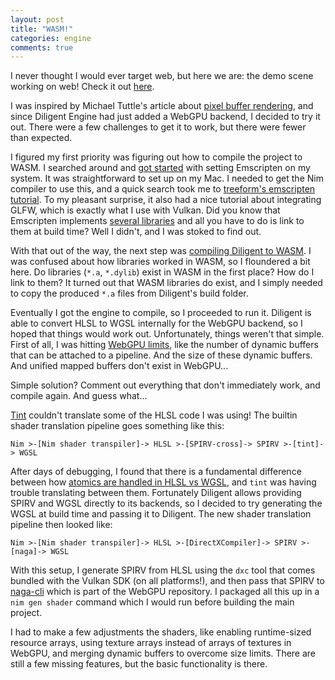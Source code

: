 ```yaml
---
layout: post
title: "WASM!"
categories: engine
comments: true
---
```


I never thought I would ever target web, but here we are: the demo scene working on web! Check it out [here](https://no-brainer-games.web.app/main.html).

I was inspired by Michael Tuttle's article about [pixel buffer rendering](https://tuttlem.github.io/2024/12/07/pixel-buffer-rendering-in-wasm-with-rust.html), and since Diligent Engine had just added a WebGPU backend, I decided to try it out. There were a few challenges to get it to work, but there were fewer than expected.

I figured my first priority was figuring out how to compile the project to WASM. I searched around and [got started](https://emscripten.org/docs/getting_started/index.html) with setting Emscripten on my system. It was straightforward to set up on my Mac. I needed to get the Nim compiler to use this, and a quick search took me to [treeform's emscripten tutorial](https://github.com/treeform/nim_emscripten_tutorial). To my pleasant surprise, it also had a nice tutorial about integrating GLFW, which is exactly what I use with Vulkan. Did you know that Emscripten implements [several libraries](https://emscripten.org/docs/porting/emscripten-runtime-environment.html#input-output) and all you have to do is link to them at build time? Well I didn't, and I was stoked to find out.

With that out of the way, the next step was [compiling Diligent to WASM](https://github.com/DiligentGraphics/DiligentEngine?tab=readme-ov-file#build_and_run_emscripten). I was confused about how libraries worked in WASM, so I floundered a bit here. Do libraries (`*.a`, `*.dylib`) exist in WASM in the first place? How do I link to them? It turned out that WASM libraries do exist, and I simply needed to copy the produced `*.a` files from Diligent's build folder.

Eventually I got the engine to compile, so I proceeded to run it. Diligent is able to convert HLSL to WGSL internally for the WebGPU backend, so I hoped that things would work out. Unfortunately, things weren't that simple. First of all, I was hitting [WebGPU limits](https://docs.rs/wgpu/latest/wgpu/struct.Limits.html), like the number of dynamic buffers that can be attached to a pipeline. And the size of these dynamic buffers. And unified mapped buffers don't exist in WebGPU...

Simple solution? Comment out everything that don't immediately work, and compile again. And guess what...

[Tint](https://github.com/google/dawn/tree/main/src/tint) couldn't translate some of the HLSL code I was using! The builtin shader translation pipeline goes something like this:

```
Nim >-[Nim shader transpiler]-> HLSL >-[SPIRV-cross]-> SPIRV >-[tint]-> WGSL
```

After days of debugging, I found that there is a fundamental difference between how [atomics are handled in HLSL vs WGSL](https://github.com/gpuweb/gpuweb/issues/2377), and `tint` was having trouble translating between them. Fortunately Diligent allows providing SPIRV and WGSL directly to its backends, so I decided to try generating the WGSL at build time and passing it to Diligent. The new shader translation pipeline then looked like:

```
Nim >-[Nim shader transpiler]-> HLSL >-[DirectXCompiler]-> SPIRV >-[naga]-> WGSL
```

With this setup, I generate SPIRV from HLSL using the `dxc` tool that comes bundled with the Vulkan SDK (on all platforms!), and then pass that SPIRV to [naga-cli](https://github.com/gfx-rs/wgpu/tree/trunk/naga) which is part of the WebGPU repository. I packaged all this up in a `nim gen shader` command which I would run before building the main project.

I had to make a few adjustments the shaders, like enabling runtime-sized resource arrays, using texture arrays instead of arrays of textures in WebGPU, and merging dynamic buffers to overcome size limits. There are still a few missing features, but the basic functionality is there.
